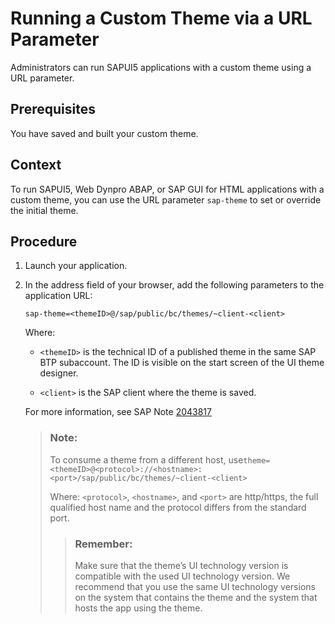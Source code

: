 <!-- loio936ce5da329f4036a4945ddd13977a9b -->

# Running a Custom Theme via a URL Parameter

Administrators can run SAPUI5 applications with a custom theme using a URL parameter.



## Prerequisites

You have saved and built your custom theme.



## Context

To run SAPUI5, Web Dynpro ABAP, or SAP GUI for HTML applications with a custom theme, you can use the URL parameter `sap-theme` to set or override the initial theme.



<a name="loio936ce5da329f4036a4945ddd13977a9b__steps_fdx_xvk_1l"/>

## Procedure

1.  Launch your application.

2.  In the address field of your browser, add the following parameters to the application URL:

    `sap-theme=<themeID>@/sap/public/bc/themes/~client-<client>`

    Where:

    -   `<themeID>` is the technical ID of a published theme in the same SAP BTP subaccount. The ID is visible on the start screen of the UI theme designer.

    -   `<client>` is the SAP client where the theme is saved.


    For more information, see SAP Note [2043817](https://launchpad.support.sap.com/#/notes/2043817) 

    > ### Note:  
    > To consume a theme from a different host, use`theme=<themeID>@<protocol>://<hostname>:<port>/sap/public/bc/themes/~client-<client>`
    > 
    > Where: `<protocol>`, `<hostname>`, and `<port>` are http/https, the full qualified host name and the protocol differs from the standard port.
    > 
    > > ### Remember:  
    > > Make sure that the theme’s UI technology version is compatible with the used UI technology version. We recommend that you use the same UI technology versions on the system that contains the theme and the system that hosts the app using the theme.


